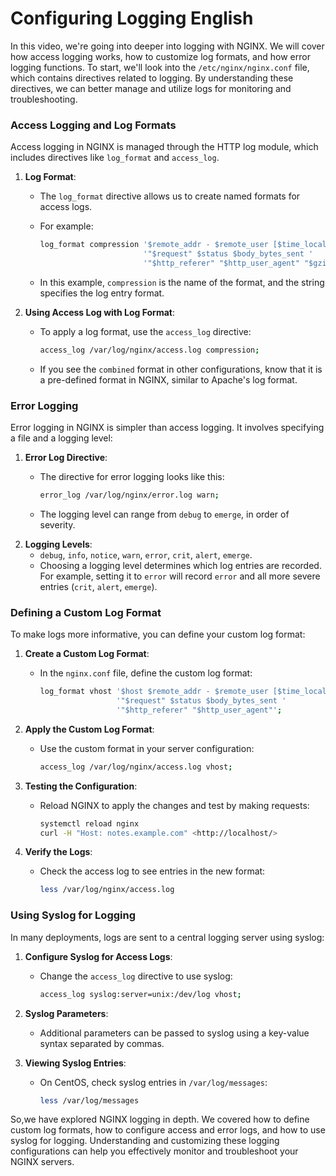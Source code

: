 # Configuring Logging English

In this video, we're going into  deeper into logging with NGINX. We will cover how access logging works, how to customize log formats, and how error logging functions. To start, we'll look into the `/etc/nginx/nginx.conf` file, which contains directives related to logging. By understanding these directives, we can better manage and utilize logs for monitoring and troubleshooting.

### Access Logging and Log Formats

Access logging in NGINX is managed through the HTTP log module, which includes directives like `log_format` and `access_log`.

1. **Log Format**:
    - The `log_format` directive allows us to create named formats for access logs.
    - For example:
        
        ```bash
        log_format compression '$remote_addr - $remote_user [$time_local] '
                               '"$request" $status $body_bytes_sent '
                               '"$http_referer" "$http_user_agent" "$gzip_ratio"';
        ```
        
    - In this example, `compression` is the name of the format, and the string specifies the log entry format.
2. **Using Access Log with Log Format**:
    - To apply a log format, use the `access_log` directive:
        
        ```bash
        access_log /var/log/nginx/access.log compression;
        ```
        
    - If you see the `combined` format in other configurations, know that it is a pre-defined format in NGINX, similar to Apache's log format.

### Error Logging

Error logging in NGINX is simpler than access logging. It involves specifying a file and a logging level:

1. **Error Log Directive**:
    - The directive for error logging looks like this:
        
        ```bash
        error_log /var/log/nginx/error.log warn;
        ```
        
    - The logging level can range from `debug` to `emerge`, in order of severity.
2. **Logging Levels**:
    - `debug`, `info`, `notice`, `warn`, `error`, `crit`, `alert`, `emerge`.
    - Choosing a logging level determines which log entries are recorded. For example, setting it to `error` will record `error` and all more severe entries (`crit`, `alert`, `emerge`).

### Defining a Custom Log Format

To make logs more informative, you can define your custom log format:

1. **Create a Custom Log Format**:
    - In the `nginx.conf` file, define the custom log format:
        
        ```bash
        log_format vhost '$host $remote_addr - $remote_user [$time_local] '
                         '"$request" $status $body_bytes_sent '
                         '"$http_referer" "$http_user_agent"';
        ```
        
2. **Apply the Custom Log Format**:
    - Use the custom format in your server configuration:
        
        ```bash
        access_log /var/log/nginx/access.log vhost;
        
        ```
        
3. **Testing the Configuration**:
    - Reload NGINX to apply the changes and test by making requests:
        
        ```bash
        systemctl reload nginx
        curl -H "Host: notes.example.com" <http://localhost/>
        ```
        
4. **Verify the Logs**:
    - Check the access log to see entries in the new format:
        
        ```bash
        less /var/log/nginx/access.log
        ```
        

### Using Syslog for Logging

In many deployments, logs are sent to a central logging server using syslog:

1. **Configure Syslog for Access Logs**:
    - Change the `access_log` directive to use syslog:
        
        ```bash
        access_log syslog:server=unix:/dev/log vhost;
        ```
        
2. **Syslog Parameters**:
    - Additional parameters can be passed to syslog using a key-value syntax separated by commas.
3. **Viewing Syslog Entries**:
    - On CentOS, check syslog entries in `/var/log/messages`:
        
        ```bash
        less /var/log/messages
        ```
        

So,we have explored NGINX logging in depth. We covered how to define custom log formats, how to configure access and error logs, and how to use syslog for logging. Understanding and customizing these logging configurations can help you effectively monitor and troubleshoot your NGINX servers.